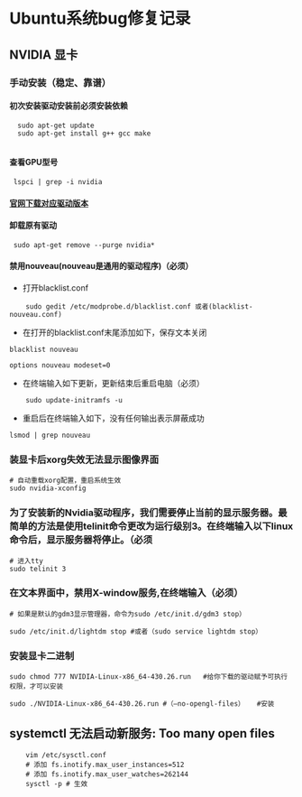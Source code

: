 # Ubuntu系统bug修复记录
## NVIDIA 显卡
### 手动安装（稳定、靠谱）
#### 初次安装驱动安装前必须安装依赖
```shell
  sudo apt-get update
  sudo apt-get install g++ gcc make
    
```
#### 查看GPU型号
```shell
 lspci | grep -i nvidia
```
#### [官网下载对应驱动版本](https://www.nvidia.cn/Download/index.aspx?lang=cn)
#### 卸载原有驱动
```shell
 sudo apt-get remove --purge nvidia*
```
#### 禁用nouveau(nouveau是通用的驱动程序)（必须）
- 打开blacklist.conf
```shell
    sudo gedit /etc/modprobe.d/blacklist.conf 或者(blacklist-nouveau.conf)
```
- 在打开的blacklist.conf末尾添加如下，保存文本关闭
```text
blacklist nouveau
 
options nouveau modeset=0
```
- 在终端输入如下更新，更新结束后重启电脑（必须）
```shell
    sudo update-initramfs -u
```
- 重启后在终端输入如下，没有任何输出表示屏蔽成功
```shell
lsmod | grep nouveau
```
### 装显卡后xorg失效无法显示图像界面
```shell
# 自动重载xorg配置，重启系统生效
sudo nvidia-xconfig
```
### 为了安装新的Nvidia驱动程序，我们需要停止当前的显示服务器。最简单的方法是使用telinit命令更改为运行级别3。在终端输入以下linux命令后，显示服务器将停止。（必须
```shell
# 进入tty
sudo telinit 3
```
### 在文本界面中，禁用X-window服务,在终端输入（必须）

```shell
# 如果是默认的gdm3显示管理器，命令为sudo /etc/init.d/gdm3 stop）

sudo /etc/init.d/lightdm stop #或者（sudo service lightdm stop）
```
### 安装显卡二进制
```shell
sudo chmod 777 NVIDIA-Linux-x86_64-430.26.run   #给你下载的驱动赋予可执行权限，才可以安装
 
sudo ./NVIDIA-Linux-x86_64-430.26.run #（–no-opengl-files）   #安装
```
## systemctl 无法启动新服务:  Too many open files
```shell
    vim /etc/sysctl.conf
    # 添加 fs.inotify.max_user_instances=512
    # 添加 fs.inotify.max_user_watches=262144
    sysctl -p # 生效
```
